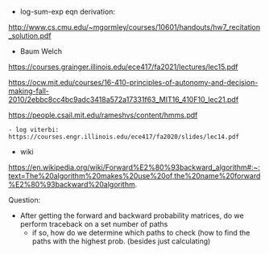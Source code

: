 - log-sum-exp eqn derivation:

http://www.cs.cmu.edu/~mgormley/courses/10601/handouts/hw7_recitation_solution.pdf

- Baum Welch 

https://courses.grainger.illinois.edu/ece417/fa2021/lectures/lec15.pdf

https://ocw.mit.edu/courses/16-410-principles-of-autonomy-and-decision-making-fall-2010/2ebbc8cc4bc9adc3418a572a17331f63_MIT16_410F10_lec21.pdf

https://people.csail.mit.edu/rameshvs/content/hmms.pdf


	- log viterbi: https://courses.engr.illinois.edu/ece417/fa2020/slides/lec14.pdf
	
	

- wiki

https://en.wikipedia.org/wiki/Forward%E2%80%93backward_algorithm#:~:text=The%20algorithm%20makes%20use%20of,the%20name%20forward%E2%80%93backward%20algorithm.


Question:
- After getting the forward and backward probability matrices, do we perform traceback on a set number of paths
	- if so, how do we determine which paths to check (how to find the paths with the highest prob. (besides just calculating)